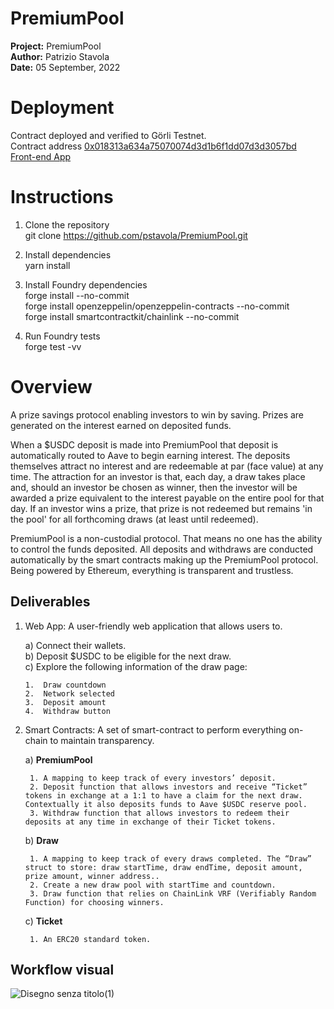 # PremiumPool

**Project:** PremiumPool  
**Author:** Patrizio Stavola  
**Date:** 05 September, 2022  

# Deployment  
  
Contract deployed and verified to Görli Testnet.  
Contract address [0x018313a634a75070074d3d1b6f1dd07d3d3057bd](https://goerli.etherscan.io/address/0x018313a634a75070074d3d1b6f1dd07d3d3057bd#writeContract)  
[Front-end App](https://premium-pool.vercel.app/)  

# Instructions  
  
1. Clone the repository  
		git clone https://github.com/pstavola/PremiumPool.git

2. Install dependencies  
		yarn install

3. Install Foundry dependencies  
		forge install --no-commit  
		forge install openzeppelin/openzeppelin-contracts --no-commit  
		forge install smartcontractkit/chainlink --no-commit  

4. Run Foundry tests  
		forge test -vv  

# Overview

A prize savings protocol enabling investors to win by saving. Prizes are generated on the interest earned on deposited funds.

When a $USDC deposit is made into PremiumPool that deposit is automatically routed to Aave to begin earning interest. The deposits themselves attract no interest and are redeemable at par (face value) at any time. The attraction for an investor is that, each day, a draw takes place and, should an investor be chosen as winner, then the investor will be awarded a prize equivalent to the interest payable on the entire pool for that day. If an investor wins a prize, that prize is not redeemed but remains 'in the pool' for all forthcoming draws (at least until redeemed).

PremiumPool is a non-custodial protocol. That means no one has the ability to control the funds deposited. All deposits and withdraws are conducted automatically by the smart contracts making up the PremiumPool protocol. Being powered by Ethereum, everything is transparent and trustless.

## Deliverables

1.  Web App: A user-friendly web application that allows users to.

	a) Connect their wallets.  
	b) Deposit $USDC to be eligible for the next draw.  
	c) Explore the following information of the draw page:  
	
		1.  Draw countdown
		2.  Network selected
		3.  Deposit amount
		4.  Withdraw button

2. Smart Contracts: A set of smart-contract to perform everything on-chain to maintain transparency.

	a) **PremiumPool**

		1. A mapping to keep track of every investors’ deposit.
		2. Deposit function that allows investors and receive “Ticket” tokens in exchange at a 1:1 to have a claim for the next draw. Contextually it also deposits funds to Aave $USDC reserve pool.
		3. Withdraw function that allows investors to redeem their deposits at any time in exchange of their Ticket tokens.

	b) **Draw**

		1. A mapping to keep track of every draws completed. The “Draw” struct to store: draw startTime, draw endTime, deposit amount, prize amount, winner address..
		2. Create a new draw pool with startTime and countdown.
		3. Draw function that relies on ChainLink VRF (Verifiably Random Function) for choosing winners.

	c) **Ticket**

		1. An ERC20 standard token.



## Workflow visual


![Disegno senza titolo(1)](https://user-images.githubusercontent.com/8236762/188495876-6a9e0948-bde4-4697-8520-da7165f5b449.jpg)




